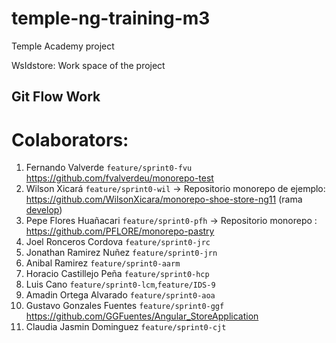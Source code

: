 # temple-ng-training-m3
Temple Academy project

WsIdstore: Work space of the project


## Git Flow Work

# Colaborators:

1. Fernando Valverde `feature/sprint0-fvu` https://github.com/fvalverdeu/monorepo-test
2. Wilson Xicará `feature/sprint0-wil` -> Repositorio monorepo de ejemplo: https://github.com/WilsonXicara/monorepo-shoe-store-ng11 (rama [develop](https://github.com/WilsonXicara/monorepo-shoe-store-ng11/tree/develop "Shoe Store monorepo"))
3. Pepe Flores Huañacari `feature/sprint0-pfh` -> Repositorio monorepo : https://github.com/PFLORE/monorepo-pastry
4. Joel Ronceros Cordova `feature/sprint0-jrc`
5. Jonathan Ramirez Nuñez `feature/sprint0-jrn`
6. Anibal Ramirez `feature/sprint0-aarm`
7. Horacio Castillejo Peña `feature/sprint0-hcp`
8. Luis Cano `feature/sprint0-lcm`,`feature/IDS-9`
9. Amadin Ortega Alvarado `feature/sprint0-aoa`
10. Gustavo Gonzales Fuentes `feature/sprint0-ggf` https://github.com/GGFuentes/Angular_StoreApplication
11. Claudia Jasmin Dominguez `feature/sprint0-cjt`
